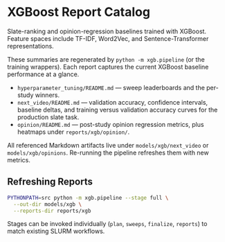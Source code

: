 # XGBoost Report Catalog

Slate-ranking and opinion-regression baselines trained with XGBoost.
Feature spaces include TF-IDF, Word2Vec, and Sentence-Transformer representations.

These summaries are regenerated by `python -m xgb.pipeline` (or the training wrappers).
Each report captures the current XGBoost baseline performance at a glance.

- `hyperparameter_tuning/README.md` — sweep leaderboards and the per-study winners.
- `next_video/README.md` — validation accuracy, confidence intervals, baseline deltas, and training versus validation accuracy curves for the production slate task.
- `opinion/README.md` — post-study opinion regression metrics, plus heatmaps under `reports/xgb/opinion/`.

All referenced Markdown artifacts live under `models/xgb/next_video` or `models/xgb/opinions`. Re-running the pipeline refreshes them with new metrics.

## Refreshing Reports

```bash
PYTHONPATH=src python -m xgb.pipeline --stage full \
  --out-dir models/xgb \
  --reports-dir reports/xgb
```

Stages can be invoked individually (`plan`, `sweeps`, `finalize`, `reports`) to match existing SLURM workflows.
